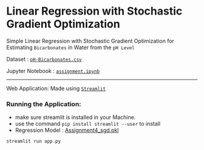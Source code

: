 # Linear Regression with Stochastic Gradient Optimization

Simple Linear Regression with Stochastic Gradient Optimization for Estimating `Bicarbonates` in Water from the `pH Level`

Dataset : [`pH-Bicarbonates.csv`](https://github.com/PrabhuKiran8790/AI/blob/main/Assignment_4/pH-Bicarbonate.csv)

Jupyter Notebook : [`assignment.ipynb`](https://github.com/PrabhuKiran8790/AI/blob/main/Assignment_4/assignment4.ipynb)

---

Web Application: Made using [`Streamlit`](https://streamlit.io)

### Running the Application:

- make sure streamlit is installed in your Machine.
- use the command `pip install streamlit --user` to install
- Regression Model : [Assignment4_sgd.pkl](https://github.com/PrabhuKiran8790/AI/blob/main/Assignment_4/Web%20Application/Assignment4_sgd.pkl)

```bash
streamlit run app.py
```
